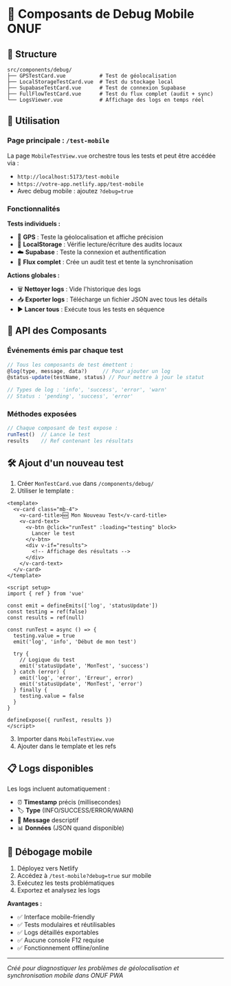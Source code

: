 # 🔬 Composants de Debug Mobile ONUF

## 📁 Structure

```
src/components/debug/
├── GPSTestCard.vue           # Test de géolocalisation
├── LocalStorageTestCard.vue  # Test du stockage local
├── SupabaseTestCard.vue      # Test de connexion Supabase
├── FullFlowTestCard.vue      # Test du flux complet (audit + sync)
└── LogsViewer.vue            # Affichage des logs en temps réel
```

## 🚀 Utilisation

### Page principale : `/test-mobile`

La page `MobileTestView.vue` orchestre tous les tests et peut être accédée via :
- `http://localhost:5173/test-mobile`
- `https://votre-app.netlify.app/test-mobile`
- Avec debug mobile : ajoutez `?debug=true`

### Fonctionnalités

**Tests individuels :**
- 📍 **GPS** : Teste la géolocalisation et affiche précision
- 💾 **LocalStorage** : Vérifie lecture/écriture des audits locaux  
- ☁️ **Supabase** : Teste la connexion et authentification
- 🔄 **Flux complet** : Crée un audit test et tente la synchronisation

**Actions globales :**
- 🗑️ **Nettoyer logs** : Vide l'historique des logs
- 📥 **Exporter logs** : Télécharge un fichier JSON avec tous les détails
- ▶️ **Lancer tous** : Exécute tous les tests en séquence

## 🔌 API des Composants

### Événements émis par chaque test

```javascript
// Tous les composants de test émettent :
@log(type, message, data?)     // Pour ajouter un log
@status-update(testName, status) // Pour mettre à jour le statut

// Types de log : 'info', 'success', 'error', 'warn'
// Status : 'pending', 'success', 'error'
```

### Méthodes exposées

```javascript
// Chaque composant de test expose :
runTest()  // Lance le test
results    // Ref contenant les résultats
```

## 🛠️ Ajout d'un nouveau test

1. Créer `MonTestCard.vue` dans `/components/debug/`
2. Utiliser le template :

```vue
<template>
  <v-card class="mb-4">
    <v-card-title>🆕 Mon Nouveau Test</v-card-title>
    <v-card-text>
      <v-btn @click="runTest" :loading="testing" block>
        Lancer le test
      </v-btn>
      <div v-if="results">
        <!-- Affichage des résultats -->
      </div>
    </v-card-text>
  </v-card>
</template>

<script setup>
import { ref } from 'vue'

const emit = defineEmits(['log', 'statusUpdate'])
const testing = ref(false)
const results = ref(null)

const runTest = async () => {
  testing.value = true
  emit('log', 'info', 'Début de mon test')
  
  try {
    // Logique du test
    emit('statusUpdate', 'MonTest', 'success')
  } catch (error) {
    emit('log', 'error', 'Erreur', error)
    emit('statusUpdate', 'MonTest', 'error')
  } finally {
    testing.value = false
  }
}

defineExpose({ runTest, results })
</script>
```

3. Importer dans `MobileTestView.vue`
4. Ajouter dans le template et les refs

## 📋 Logs disponibles

Les logs incluent automatiquement :
- ⏰ **Timestamp** précis (millisecondes)
- 🏷️ **Type** (INFO/SUCCESS/ERROR/WARN)
- 📝 **Message** descriptif
- 📊 **Données** (JSON quand disponible)

## 🚀 Débogage mobile

1. Déployez vers Netlify
2. Accédez à `/test-mobile?debug=true` sur mobile
3. Exécutez les tests problématiques
4. Exportez et analysez les logs

**Avantages :**
- ✅ Interface mobile-friendly
- ✅ Tests modulaires et réutilisables
- ✅ Logs détaillés exportables
- ✅ Aucune console F12 requise
- ✅ Fonctionnement offline/online

---

*Créé pour diagnostiquer les problèmes de géolocalisation et synchronisation mobile dans ONUF PWA*
